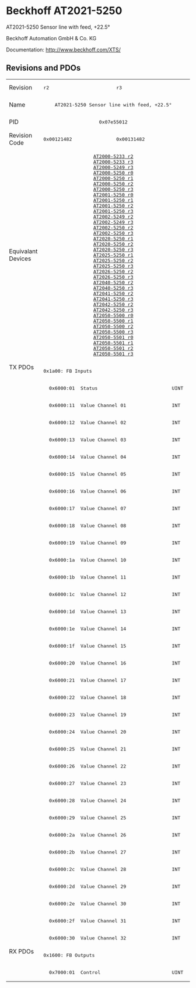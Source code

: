 # Beckhoff AT2021-5250

AT2021-5250 Sensor line with feed, +22.5°

Beckhoff Automation GmbH & Co. KG

Documentation: <a href="http://www.beckhoff.com/XTS/">http://www.beckhoff.com/XTS/</a>

## Revisions and PDOs
<table>
<tr >
<td class="first">Revision</td>
<td ><pre>r2</pre></td>
<td ><pre>r3</pre></td>
</tr>
<tr >
<td class="first">Name</td>
<td  colspan=2 align="center"><pre>AT2021-5250 Sensor line with feed, +22.5°</pre></td>
</tr>
<tr >
<td class="first">PID</td>
<td  colspan=2 align="center"><pre>0x07e55012</pre></td>
</tr>
<tr >
<td class="first">Revision Code</td>
<td ><pre>0x00121482</pre></td>
<td ><pre>0x00131482</pre></td>
</tr>
<tr >
<td class="first">Equivalant Devices</td>
<td  colspan=2 align="center"><pre><a href="AT2000-5233">AT2000-5233 r2</a><br/><a href="AT2000-5233">AT2000-5233 r3</a><br/><a href="AT2000-5249">AT2000-5249 r3</a><br/><a href="AT2000-5250">AT2000-5250 r0</a><br/><a href="AT2000-5250">AT2000-5250 r1</a><br/><a href="AT2000-5250">AT2000-5250 r2</a><br/><a href="AT2000-5250">AT2000-5250 r3</a><br/><a href="AT2001-5250">AT2001-5250 r0</a><br/><a href="AT2001-5250">AT2001-5250 r1</a><br/><a href="AT2001-5250">AT2001-5250 r2</a><br/><a href="AT2001-5250">AT2001-5250 r3</a><br/><a href="AT2002-5249">AT2002-5249 r2</a><br/><a href="AT2002-5249">AT2002-5249 r3</a><br/><a href="AT2002-5250">AT2002-5250 r2</a><br/><a href="AT2002-5250">AT2002-5250 r3</a><br/><a href="AT2020-5250">AT2020-5250 r1</a><br/><a href="AT2020-5250">AT2020-5250 r2</a><br/><a href="AT2020-5250">AT2020-5250 r3</a><br/><a href="AT2025-5250">AT2025-5250 r1</a><br/><a href="AT2025-5250">AT2025-5250 r2</a><br/><a href="AT2025-5250">AT2025-5250 r3</a><br/><a href="AT2026-5250">AT2026-5250 r2</a><br/><a href="AT2026-5250">AT2026-5250 r3</a><br/><a href="AT2040-5250">AT2040-5250 r2</a><br/><a href="AT2040-5250">AT2040-5250 r3</a><br/><a href="AT2041-5250">AT2041-5250 r2</a><br/><a href="AT2041-5250">AT2041-5250 r3</a><br/><a href="AT2042-5250">AT2042-5250 r2</a><br/><a href="AT2042-5250">AT2042-5250 r3</a><br/><a href="AT2050-5500">AT2050-5500 r0</a><br/><a href="AT2050-5500">AT2050-5500 r1</a><br/><a href="AT2050-5500">AT2050-5500 r2</a><br/><a href="AT2050-5500">AT2050-5500 r3</a><br/><a href="AT2050-5501">AT2050-5501 r0</a><br/><a href="AT2050-5501">AT2050-5501 r1</a><br/><a href="AT2050-5501">AT2050-5501 r2</a><br/><a href="AT2050-5501">AT2050-5501 r3</a></pre></td>
</tr>
<tr class="txpdo pdosection">
<td class="first" rowspan=34 valign=top>TX PDOs</td>
<td colspan=2 align="left"><pre>0x1a00: FB Inputs</pre></td>
<td></td>
</tr>
<tr class="txpdo">
<td  colspan=2 align="left"><pre>  0x6000:01  Status                          UINT</pre></td>
</tr>
<tr class="txpdo">
<td  colspan=2 align="left"><pre>  0x6000:11  Value Channel 01                INT</pre></td>
</tr>
<tr class="txpdo">
<td  colspan=2 align="left"><pre>  0x6000:12  Value Channel 02                INT</pre></td>
</tr>
<tr class="txpdo">
<td  colspan=2 align="left"><pre>  0x6000:13  Value Channel 03                INT</pre></td>
</tr>
<tr class="txpdo">
<td  colspan=2 align="left"><pre>  0x6000:14  Value Channel 04                INT</pre></td>
</tr>
<tr class="txpdo">
<td  colspan=2 align="left"><pre>  0x6000:15  Value Channel 05                INT</pre></td>
</tr>
<tr class="txpdo">
<td  colspan=2 align="left"><pre>  0x6000:16  Value Channel 06                INT</pre></td>
</tr>
<tr class="txpdo">
<td  colspan=2 align="left"><pre>  0x6000:17  Value Channel 07                INT</pre></td>
</tr>
<tr class="txpdo">
<td  colspan=2 align="left"><pre>  0x6000:18  Value Channel 08                INT</pre></td>
</tr>
<tr class="txpdo">
<td  colspan=2 align="left"><pre>  0x6000:19  Value Channel 09                INT</pre></td>
</tr>
<tr class="txpdo">
<td  colspan=2 align="left"><pre>  0x6000:1a  Value Channel 10                INT</pre></td>
</tr>
<tr class="txpdo">
<td  colspan=2 align="left"><pre>  0x6000:1b  Value Channel 11                INT</pre></td>
</tr>
<tr class="txpdo">
<td  colspan=2 align="left"><pre>  0x6000:1c  Value Channel 12                INT</pre></td>
</tr>
<tr class="txpdo">
<td  colspan=2 align="left"><pre>  0x6000:1d  Value Channel 13                INT</pre></td>
</tr>
<tr class="txpdo">
<td  colspan=2 align="left"><pre>  0x6000:1e  Value Channel 14                INT</pre></td>
</tr>
<tr class="txpdo">
<td  colspan=2 align="left"><pre>  0x6000:1f  Value Channel 15                INT</pre></td>
</tr>
<tr class="txpdo">
<td  colspan=2 align="left"><pre>  0x6000:20  Value Channel 16                INT</pre></td>
</tr>
<tr class="txpdo">
<td  colspan=2 align="left"><pre>  0x6000:21  Value Channel 17                INT</pre></td>
</tr>
<tr class="txpdo">
<td  colspan=2 align="left"><pre>  0x6000:22  Value Channel 18                INT</pre></td>
</tr>
<tr class="txpdo">
<td  colspan=2 align="left"><pre>  0x6000:23  Value Channel 19                INT</pre></td>
</tr>
<tr class="txpdo">
<td  colspan=2 align="left"><pre>  0x6000:24  Value Channel 20                INT</pre></td>
</tr>
<tr class="txpdo">
<td  colspan=2 align="left"><pre>  0x6000:25  Value Channel 21                INT</pre></td>
</tr>
<tr class="txpdo">
<td  colspan=2 align="left"><pre>  0x6000:26  Value Channel 22                INT</pre></td>
</tr>
<tr class="txpdo">
<td  colspan=2 align="left"><pre>  0x6000:27  Value Channel 23                INT</pre></td>
</tr>
<tr class="txpdo">
<td  colspan=2 align="left"><pre>  0x6000:28  Value Channel 24                INT</pre></td>
</tr>
<tr class="txpdo">
<td  colspan=2 align="left"><pre>  0x6000:29  Value Channel 25                INT</pre></td>
</tr>
<tr class="txpdo">
<td  colspan=2 align="left"><pre>  0x6000:2a  Value Channel 26                INT</pre></td>
</tr>
<tr class="txpdo">
<td  colspan=2 align="left"><pre>  0x6000:2b  Value Channel 27                INT</pre></td>
</tr>
<tr class="txpdo">
<td  colspan=2 align="left"><pre>  0x6000:2c  Value Channel 28                INT</pre></td>
</tr>
<tr class="txpdo">
<td  colspan=2 align="left"><pre>  0x6000:2d  Value Channel 29                INT</pre></td>
</tr>
<tr class="txpdo">
<td  colspan=2 align="left"><pre>  0x6000:2e  Value Channel 30                INT</pre></td>
</tr>
<tr class="txpdo">
<td  colspan=2 align="left"><pre>  0x6000:2f  Value Channel 31                INT</pre></td>
</tr>
<tr class="txpdo">
<td  colspan=2 align="left"><pre>  0x6000:30  Value Channel 32                INT</pre></td>
</tr>
<tr class="rxpdo pdosection">
<td class="first" rowspan=2 valign=top>RX PDOs</td>
<td colspan=2 align="left"><pre>0x1600: FB Outputs</pre></td>
<td></td>
</tr>
<tr class="rxpdo">
<td  colspan=2 align="left"><pre>  0x7000:01  Control                         UINT</pre></td>
</tr>
</table>
